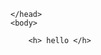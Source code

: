<html>
    <head>
       
    </head>
    <body>

        <h> hello </h>
 <a href="https://drive.google.com/file/d/1zcJ0qcnz00x587AuxVnxFgWoEkO54OpM/view?usp=sharing"></a>
    </body>
</html>
